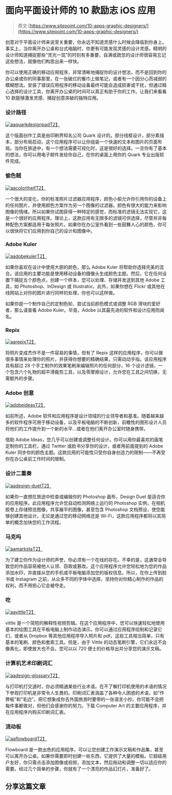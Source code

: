 # 面向平面设计师的 10 款励志 iOS 应用

> 原文:[https://www.sitepoint.com/10-apps-graphic-designers/](https://www.sitepoint.com/10-apps-graphic-designers/)

创意对于平面设计师来说至关重要，你永远不知道灵感什么时候会降临到你身上。事实上，当你离开办公桌和台式电脑时，你更有可能发现灵感的设计灵感。精明的设计师知道捕捉那些“灵光一现”的时刻有多重要，自满或疏忽的设计师很容易忘记这些想法，就像他们构思出来一样快。

你可以使用正确的移动应用程序，非常清晰地捕捉你的设计想法，而不是回到你的办公桌或你的同事那里，在一张破烂的餐巾上做笔记，或者有一个因分心而减弱的模糊想法。安装了错误应用程序的移动设备最终可能会造成损害或干扰，但通过精心选择的设计工具，你离开办公桌的时间可以真正有助于你的工作。让我们来看看 10 款能够激发灵感、捕捉创意突破的独特应用。

### 设计路径

[![aaquarkdesignpad](../Images/775d88121f7d82f9efe590d5d4913e1a.png)T2】](http://www.quark.com/Products/DesignPad/)

这个版面创作工具是由印刷界知名公司 Quark 设计的。部分线框设计，部分素描本，部分布局启动，这个应用程序可以让你组装一个快速的文本和图片的页面布局。当你在旅途中，有一个想法需要可视化时，这是很好的选择。一旦你有了基本的想法，你可以用电子邮件发给你自己，在你的桌面上用你的 Quark 专业出版软件完成。

### 偷色贼

[![aacolortheif](../Images/959781c25c6dc1af816a0058d3c1347b.png)T2】](https://itunes.apple.com/us/app/color-thief/id580674843?mt=8)

一个很大的变化，你的标准照片过滤器应用程序，颜色小偷允许你引用你的设备上的任何图片，并使用颜色方案作为另一个图像的过滤器。颜色有很大的能力来影响图像的情绪，所以如果你试图获得一种特定的感觉，而标准的滤镜无法实现它，这是一个很好的应用程序。理论上，这款应用有无限多的滤镜可供选择，尽管并非每种配色方案都适用于每张照片。如果你在办公室外看到一些鼓舞人心的颜色，你可以很快将它们应用到你自己的设计和图像中。

### Adobe Kuler

[![aadobekuler](../Images/e60a03eced83e7f195ad1d9f1adef225.png)T2】](https://itunes.apple.com/us/app/adobe-kuler-create-share-color/id632313714?mt=8)

如果你喜欢在设计中使用大胆的颜色，那么 Adobe Kuler 将帮助你选择完美的混合。该应用的主要功能是使用移动设备的摄像头生成颜色主题。然后，它在任何设置下捕捉五个颜色点，创建一个样本，您可以处理、存储并发送到其他 Adobe 工具，如 Photoshop、InDesign 或 Illustrator。此外，如果你想在 Flickr 或其他在线网站上对你的图片进行同样的处理，你也可以这样做。

如果你是一个制作自己的定制色轮、尝试当前颜色模式或调整 RGB 滑块的爱好者，那么请查看 Adobe Kuler。毕竟，Adobe 以其最先进的软件和设计应用而闻名。

### Repix

[![aarepix](../Images/9d5441aa83b6733d1307fe5d51995535.png)T2】](https://itunes.apple.com/us/app/repix-inspiring-photo-editor/id597830453?mt=8)

将照片变成杰作不是一件容易的事情，但有了 Repix 这样的应用程序，你可以做很多事情来处理你的照片，并获得你想要的精确结果，只需动动手指。该应用程序具有超过 28 个手工制作的效果笔刷来编辑照片的任何部分，16 个设计滤镜，一个包含六个礼物的超平滑裁剪工具，以及零摩擦设计，允许您在工具之间切换，无需额外的步骤。

### Adobe 创意

[![adobeideas](../Images/5b98c94f54a3bd0469ff08f3260023d4.png)T2】](https://itunes.apple.com/us/app/adobe-ideas-vector-drawing/id364617858?mt=8)

如前所述，Adobe 软件和应用程序是设计领域的行业领导者和基准。随着越来越多的软件程序可用于移动设备，以及平板电脑的不断创新，前瞻性的图形设计人员将他们的工作提升到一个新的水平…或者在他们离开办公室时随身携带。

借助 Adobe Ideas，您几乎可以创建或调整任何设计。你可以用你最喜欢的画笔定制你的工具栏，通过 Twitter 或脸书分享你的设计，或者用前面提到的 Adobe Kuler 同步你的颜色主题。这款应用的可能性只受你自身创造力的限制——不再受你在办公桌前工作时间的限制。

### 设计二重奏

[![aadesign-duet](../Images/ce84f93bff46326df7bf0e92a0f37154.png)T2】](https://itunes.apple.com/us/app/design-duet/id615938359?mt=8)

如果你一直想在旅途中检查或编辑你的 Photoshop 画布，Design Duet 是适合你的应用程序。此应用程序允许您自动检测网络上运行的 Photoshop 实例，在相机胶卷上存储预览图像，共享展平的图像，甚至包含 Photoshop 文档预设，使您能够创建其他设计。无论是通过您的移动网络还是 Wi-Fi，这款应用程序都将以其简单的概念加快您的工作流程。

### 马克吗

[![aamarksta](../Images/8a837b7e9ca8b500c8674388a6b75b5f.png)T2】](https://itunes.apple.com/us/app/marksta/id589118011?mt=8)

为了建立你作为设计师的声誉，你必须有一个在线的存在。不幸的是，这通常会导致您的作品容易被他人认领、窃取或篡改。这个应用程序允许您轻松地为您的作品添加水印，并直接从您的手机或平板电脑添加您的版权信息。所以，在你上传到脸书或 Instagram 之前，从众多不同的字体中选择，坚持你对你精心制作的作品的权利，而不用担心它会被夺走。

### 吃

[![aavittle](../Images/7f6d996a9b0620273fa5c16a730d8092.png)T2】](https://itunes.apple.com/us/app/vittle/id629037418?mt=8)

vittle 是一个简短的解释性视频剪辑。在这个应用程序中，您可以快速轻松地使用基本的绘图工具在平板电脑上制作动态演示。你可以通过应用程序绘制和记录它们，或者从 Dropbox 等其他应用程序导入照片和 pdf。这些工具相当简单，只有基本的笔刷、颜色和套索工具。但是，由于 Vittle 的动态笔刷引擎，它们永远不会像素化，即使放大也不会。您可以以 720 便士的价格导出并分享您的演示文稿。

### 计算机艺术印刷词汇

[![aadesign-glossary](../Images/95911e342d17724f5fd5aae628ebf282.png)T2】](https://itunes.apple.com/us/app/computer-arts-graphic-design/id451400509?mt=8)

与打印机打交道时，你必须精通某些行业术语。在不了解打印机使用的术语的情况下参观打印机是非常令人生畏的。印刷词汇表涵盖了各种令人困惑的术语，如“作弊板”和“毛边”。把它想象成你去外国旅游时要带的一张语言小抄。你可能不会把每件事都做对，但他们会感谢你的努力。下载 Computer Art 的主要应用程序，并在应用程序内购买印刷词汇表。

### 流动板

[![aaflowboard](../Images/4749cd326f18487ab44edfb830db0f2f.png)T2】](https://flowboard.com/)

Flowboard 是一款出色的应用程序，可以让您创建工作演示文稿和作品集，甚至可以离开办公桌。如果你需要即时创建一些东西，它提供了大量的模板。它超级用户友好，你只需点击添加图像或视频，添加文本，然后拖动和调整一切以适应你的需要。经过几个简单的步骤，你就有了一个漂亮的作品幻灯片，准备好了。

## 分享这篇文章